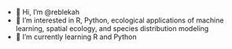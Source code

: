 - 👋 Hi, I’m @reblekah
- 👀 I’m interested in R, Python, ecological applications of machine learning, spatial ecology, and species distribution modeling
- 🌱 I’m currently learning R and Python

<!---
reblekah/reblekah is a ✨ special ✨ repository because its `README.md` (this file) appears on your GitHub profile.
You can click the Preview link to take a look at your changes.
--->

